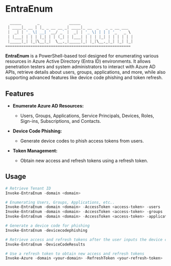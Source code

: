 # EntraEnum
```powershell
  _____       _             _____                       
 | ____|_ __ | |_ _ __ __ _| ____|_ __  _   _ _ __ ___  
 |  _| | '_ \| __| '__/ _` |  _| | '_ \| | | | '_ ` _ \ 
 | |___| | | | |_| | | (_| | |___| | | | |_| | | | | | |
 |_____|_| |_|\__|_|  \__,_|_____|_| |_|\__,_|_| |_| |_|
======================================================= 

```
**EntraEnum** is a PowerShell-based tool designed for enumerating various resources in Azure Active Directory (Entra ID) environments. It allows penetration testers and system administrators to interact with Azure AD APIs, retrieve details about users, groups, applications, and more, while also supporting advanced features like device code phishing and token refresh.

## Features

- **Enumerate Azure AD Resources:** 
  - Users, Groups, Applications, Service Principals, Devices, Roles, Sign-ins, Subscriptions, and Contacts.
  
- **Device Code Phishing:**
  - Generate device codes to phish access tokens from users.

- **Token Management:**
  - Obtain new access and refresh tokens using a refresh token.

## Usage
```powershell
# Retrieve Tenant ID
Invoke-EntraEnum -domain <domain>
```
```powershell
# Enumerating Users, Groups, Applications, etc..
Invoke-EntraEnum -domain <domain> -AccessToken <access-token> -users
Invoke-EntraEnum -domain <domain> -AccessToken <access-token> -groups
Invoke-EntraEnum -domain <domain> -AccessToken <access-token> -applications
```
```powershell
# Generate a device code for phishing
Invoke-EntraEnum -devicecodephishing
```
```powershell
# Retrieve access and refresh tokens after the user inputs the device code
Invoke-EntraEnum -DeviceCodeResults
```
```powershell
# Use a refresh token to obtain new access and refresh tokens
Invoke-Azure -domain <your-domain> -RefreshToken <your-refresh-token>
```



